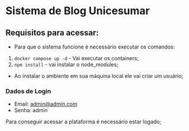 # Sistema de Blog Unicesumar

## Requisitos para acessar:
 
 - Para que o sistema funcione é necessário executar os comandos:
 1. `docker compose up -d` - Vai executar os containers;
2. `npm install` - vai instalar o node_modules;

 - Ao instalar o ambiente em sua máquina local ele vai criar um usuário;

 ### Dados de Login

 - Email: admin@admin.com
 - Senha: admin

 Para conseguir acessar a plataforma é necessário estar logado;